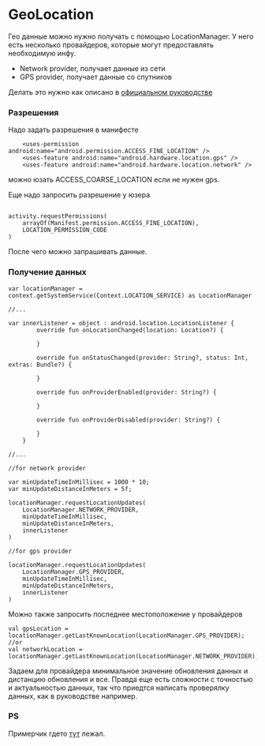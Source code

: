 # GeoLocation

Гео данные можно нужно получать с помощью LocationManager.
У него есть несколько провайдеров, которые могут предоставлять необходимую инфу.

 - Network provider, получает данные из сети
 - GPS provider, получает данные со спутников

Делать это нужно как описано в [официальном руководстве](https://developer.android.com/guide/topics/location/strategies)

### Разрешения

Надо задать разрешения в манифесте

```
    <uses-permission android:name="android.permission.ACCESS_FINE_LOCATION" />
    <uses-feature android:name="android.hardware.location.gps" />
    <uses-feature android:name="android.hardware.location.network" />

```

можно юзать ACCESS_COARSE_LOCATION если не нужен gps.

Еще надо запросить разрешение у юзера

```

activity.requestPermissions(
    arrayOf(Manifest.permission.ACCESS_FINE_LOCATION),
    LOCATION_PERMISSION_CODE
)

```

После чего можно запрашивать данные.

### Получение данных

```
var locationManager = context.getSystemService(Context.LOCATION_SERVICE) as LocationManager

//...

var innerListener = object : android.location.LocationListener {
        override fun onLocationChanged(location: Location?) {

        }

        override fun onStatusChanged(provider: String?, status: Int, extras: Bundle?) {

        }

        override fun onProviderEnabled(provider: String?) {

        }

        override fun onProviderDisabled(provider: String?) {

        }
    }

//...

//for network provider

var minUpdateTimeInMillisec = 1000 * 10;
var minUpdateDistanceInMeters = 5f;

locationManager.requestLocationUpdates(
    LocationManager.NETWORK_PROVIDER,
    minUpdateTimeInMillisec,
    minUpdateDistanceInMeters,
    innerListener
)

//for gps provider

locationManager.requestLocationUpdates(
    LocationManager.GPS_PROVIDER,
    minUpdateTimeInMillisec,
    minUpdateDistanceInMeters,
    innerListener
)

```

Можно также запросить последнее местоположение у провайдеров

```
val gpsLocation = locationManager.getLastKnownLocation(LocationManager.GPS_PROVIDER);
//or
val networkLocation = locationManager.getLastKnownLocation(LocationManager.NETWORK_PROVIDER);

```

Задаем для провайдера минимальное значение обновления данных и дистанцию обновления и все.
Правда еще есть сложности с точностью и актуальностью данных, так что приедтся написать проверялку данных, как в руководстве например.

### PS

Примерчик гдето [тут](https://github.com/zivaaa/just_my_tips/blob/master/ANDROID/_SAMPLE_APPS/GeoLocationGoogleMap) лежал.







